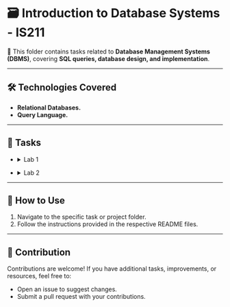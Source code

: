 # 🗃️ Introduction to Database Systems - IS211

📌 This folder contains tasks related to **Database Management Systems (DBMS)**, covering **SQL queries, database design, and implementation**.

---

## 🛠️ Technologies Covered

- **Relational Databases.**
- **Query Language.**

---

## 📝 Tasks

   - <details><summary>Lab 1</summary>
   
     Consider the following schema of database “University” :
        - Student (<u>**SSN**</u>, Name, City, Age, Major).
        - Course (<u>**CrsCode**</u>, Name).
        - Registered (<u>**SSN**</u>, <u>**CrsCode**</u>, Semester, Year).
        - Department (<u>**DeptCode**</u>, Name).
        
     Write SQL DDL statement for declaring the University Database and relations. Specify appropriate keys and referential integrity constraints.
        
     **Note that:** you must ensure that the Age of student cannot be below 18 years.
        
     And Do This Operations:
        - Create Databases and Tables.
        - Add PK to Student table.
        - Add FK Constraint to Student table.
        - Add PK and FK constraints to Registered Table.
        
   </details>
   
   - <details><summary>Lab 2</summary>
   
     We are using the section's code and adding the following SQL operations:
        - Insert Students and Set Department.
        - Update Student's Data.
        - Delete Student.
        
   </details>

---

## 🚀 How to Use
1. Navigate to the specific task or project folder.
2. Follow the instructions provided in the respective README files.

---

## 🤝 Contribution
Contributions are welcome! If you have additional tasks, improvements, or resources, feel free to:
- Open an issue to suggest changes.
- Submit a pull request with your contributions.